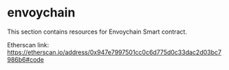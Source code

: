 # envoychain

This section contains resources for Envoychain Smart contract.

Etherscan link: https://etherscan.io/address/0x947e7997501cc0c6d775d0c33dac2d03bc7986b6#code
